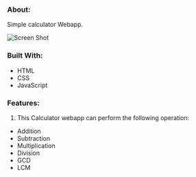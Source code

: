 ### About:
Simple calculator Webapp.

![Screen Shot](https://i.ibb.co/kcM2JGj/calculator-SS.jpg)

### Built With:
* HTML
* CSS
* JavaScript

### Features:
1. This Calculator webapp can perform the following operation:

* Addition
* Subtraction
* Multiplication
* Division
* GCD
* LCM
